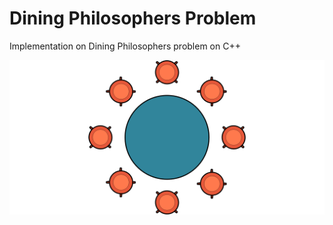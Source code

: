 # Dining Philosophers Problem

Implementation on Dining Philosophers problem on C++


![Image](./docs/dining-philosophers.png)
